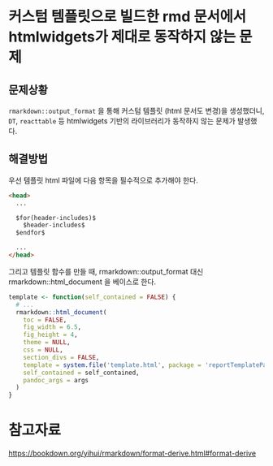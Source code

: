 # 커스텀 템플릿으로 빌드한 rmd 문서에서 htmlwidgets가 제대로 동작하지 않는 문제

## 문제상황

`rmarkdown::output_format` 을 통해 커스텀 템플릿 (html 문서도 변경)을 생성했더니, `DT`, `reacttable` 등 htmlwidgets 기반의 라이브러리가 동작하지 않는 문제가 발생했다.

## 해결방법

우선 템플릿 html 파일에 다음 항목을 필수적으로 추가해야 한다.

```html
<head>
  ...

  $for(header-includes)$
    $header-includes$
  $endfor$

  ...
</head>
```

그리고 템플릿 함수를 만들 때, rmarkdown::output_format 대신 rmarkdown::html_document 을 베이스로 한다.

```r
template <- function(self_contained = FALSE) {
  # ...
  rmarkdown::html_document(
    toc = FALSE,
    fig_width = 6.5,
    fig_height = 4,
    theme = NULL,
    css = NULL,
    section_divs = FALSE,
    template = system.file('template.html', package = 'reportTemplatePackage'),
    self_contained = self_contained,
    pandoc_args = args
  )
}
```

# 참고자료

<https://bookdown.org/yihui/rmarkdown/format-derive.html#format-derive>
